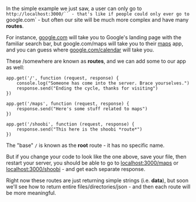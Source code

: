 
In the simple example we just saw, a user can only go to `http://localhost:3000/`` - that's like if people could only ever go to `google.com` - but often our site will be much more complex and have many **routes**.

  

  

For instance, [google.com](https://google.com/) will take you to Google's landing page with the familiar search bar, but google.com/maps will take you to their [maps](https://google.com/maps) app, and you can guess where [google.com/calendar](https://google.com/calendar) will take you.

These /somewhere are known as **routes**, and we can add some to our app as well:
```
app.get('/', function (request, response) {
    console.log("Someone has come into the server. Brace yourselves.")
    response.send("Ending the cycle, thanks for visiting")
})

app.get('/maps', function (request, response) {
    response.send("Here's some stuff related to maps")
})

app.get('/shoobi', function (request, response) {
    response.send("This here is the shoobi *route*")
})
```
The "base" ``/`` is known as the **root** route - it has no specific name.

  

But if you change your code to look like the one above, save your file, then restart your server, you should be able to go to [localhost:3000/maps](http://localhost:3000/maps) or [localhost:3000/shoobi](http://localhost:3000/shoobi) - and get each separate response.

  

  

Right now these routes are just returning simple strings (i.e. **data**), but soon we'll see how to return entire files/directories/json - and then each route will be more meaningful.